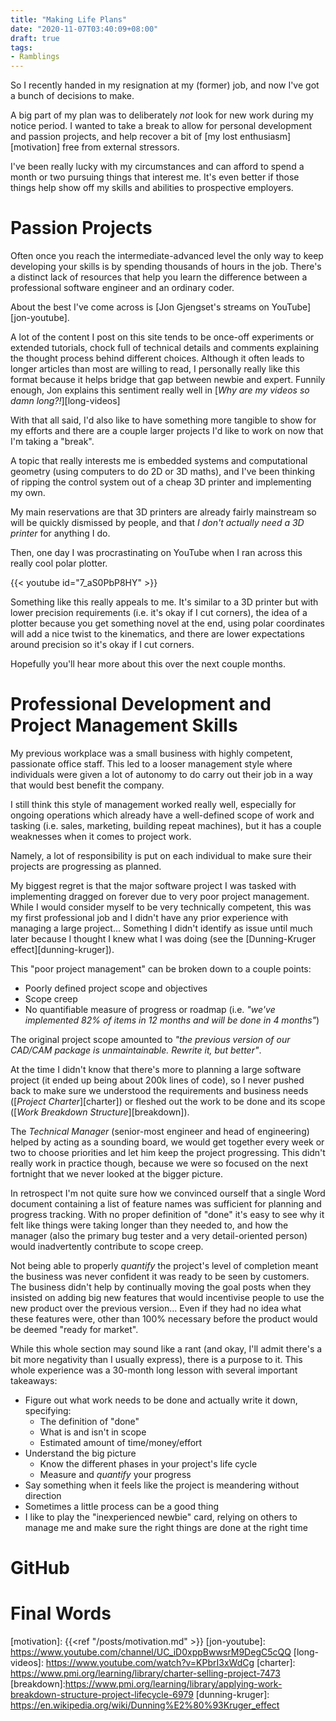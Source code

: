 ```yaml
---
title: "Making Life Plans"
date: "2020-11-07T03:40:09+08:00"
draft: true
tags:
- Ramblings
---
```


So I recently handed in my resignation at my (former) job, and now I've got a
bunch of decisions to make.

A big part of my plan was to deliberately *not* look for new work during my
notice period. I wanted to take a break to allow for personal development and
passion projects, and help recover a bit of [my lost enthusiasm][motivation]
free from external stressors.

I've been really lucky with my circumstances and can afford to spend a month
or two pursuing things that interest me. It's even better if those things
help show off my skills and abilities to prospective employers.

# Passion Projects

Often once you reach the intermediate-advanced level the only way to keep
developing your skills is by spending thousands of hours in the job. There's
a distinct lack of resources that help you learn the difference between a
professional software engineer and an ordinary coder.

About the best I've come across is [Jon Gjengset's streams on
YouTube][jon-youtube].

A lot of the content I post on this site tends to be once-off experiments or
extended tutorials, chock full of technical details and comments explaining
the thought process behind different choices. Although it often leads to
longer articles than most are willing to read, I personally really like this
format because it helps bridge that gap between newbie and expert. Funnily
enough, Jon explains this sentiment really well in [*Why are my videos so
damn long?!*][long-videos]

With that all said, I'd also like to have something more tangible to show for
my efforts and there are a couple larger projects I'd like to work on now
that I'm taking a "break".

A topic that really interests me is embedded systems and computational
geometry (using computers to do 2D or 3D maths), and I've been thinking of
ripping the control system out of a cheap 3D printer and implementing my own.

My main reservations are that 3D printers are already fairly mainstream so will
be quickly dismissed by people, and that *I don't actually need a 3D printer*
for anything I do.

Then, one day I was procrastinating on YouTube when I ran across this really
cool polar plotter.

{{< youtube id="7_aS0PbP8HY" >}}

Something like this really appeals to me. It's similar to a 3D printer but with
lower precision requirements (i.e. it's okay if I cut corners),
 the idea of a plotter because you get something novel at the
end, using polar coordinates will add a nice twist to the kinematics, and
there are lower expectations around precision so it's okay if I cut corners.

Hopefully you'll hear more about this over the next couple months.

# Professional Development and Project Management Skills

My previous workplace was a small business with highly competent, passionate
office staff. This led to a looser management style where individuals were
given a lot of autonomy to do carry out their job in a way that would best
benefit the company.

I still think this style of management worked really well, especially for
ongoing operations which already have a well-defined scope of work and
tasking (i.e. sales, marketing, building repeat machines), but it has a
couple weaknesses when it comes to project work.

Namely, a lot of responsibility is put on each individual to make sure their
projects are progressing as planned.

My biggest regret is that the major software project I was tasked with
implementing dragged on forever due to very poor project management. While I
would consider myself to be very technically competent, this was my first
professional job and I didn't have any prior experience with managing a large
project... Something I didn't identify as issue until much later because I
thought I knew what I was doing (see the [Dunning-Kruger
effect][dunning-kruger]).

This "poor project management" can be broken down to a couple points:

- Poorly defined project scope and objectives
- Scope creep
- No quantifiable measure of progress or roadmap (i.e. *"we've implemented 82%
  of items in 12 months and will be done in 4 months"*)

The original project scope amounted to *"the previous version of our CAD/CAM
package is unmaintainable. Rewrite it, but better"*.

At the time I didn't know that there's more to planning a large software
project (it ended up being about 200k lines of code), so I never pushed back
to make sure we understood the requirements and business needs ([*Project
Charter*][charter]) or fleshed out the work to be done and its scope ([*Work
Breakdown Structure*][breakdown]).

The *Technical Manager* (senior-most engineer and head of engineering) helped
by acting as a sounding board, we would get together every week or two to
choose priorities and let him keep the project progressing. This didn't
really work in practice though, because we were so focused on the next
fortnight that we never looked at the bigger picture.

In retrospect I'm not quite sure how we convinced ourself that a single Word
document containing a list of feature names was sufficient for planning and
progress tracking. With no proper definition of "done" it's easy to see why
it felt like things were taking longer than they needed to, and how the
manager (also the primary bug tester and a very detail-oriented person) would
inadvertently contribute to scope creep.

Not being able to properly *quantify* the project's level of completion meant
the business was never confident it was ready to be seen by customers. The
business didn't help by continually moving the goal posts when they insisted
on adding big new features that would incentivise people to use the new
product over the previous version... Even if they had no idea what these
features were, other than 100% necessary before the product would be deemed
"ready for market".

While this whole section may sound like a rant (and okay, I'll admit there's
a bit more negativity than I usually express), there is a purpose to it. This
whole experience was a 30-month long lesson with several important takeaways:

- Figure out what work needs to be done and actually write it down, specifying:
  - The definition of "done"
  - What is and isn't in scope
  - Estimated amount of time/money/effort
- Understand the big picture
  - Know the different phases in your project's life cycle
  - Measure and *quantify* your progress
- Say something when it feels like the project is meandering without direction
- Sometimes a little process can be a good thing
- I like to play the "inexperienced newbie" card, relying on others to manage
  me and make sure the right things are done at the right time


# GitHub

# Final Words


[motivation]: {{<ref "/posts/motivation.md" >}}
[jon-youtube]: https://www.youtube.com/channel/UC_iD0xppBwwsrM9DegC5cQQ
[long-videos]: https://www.youtube.com/watch?v=KPbrI3xWdCg
[charter]: https://www.pmi.org/learning/library/charter-selling-project-7473
[breakdown]:https://www.pmi.org/learning/library/applying-work-breakdown-structure-project-lifecycle-6979
[dunning-kruger]: https://en.wikipedia.org/wiki/Dunning%E2%80%93Kruger_effect
